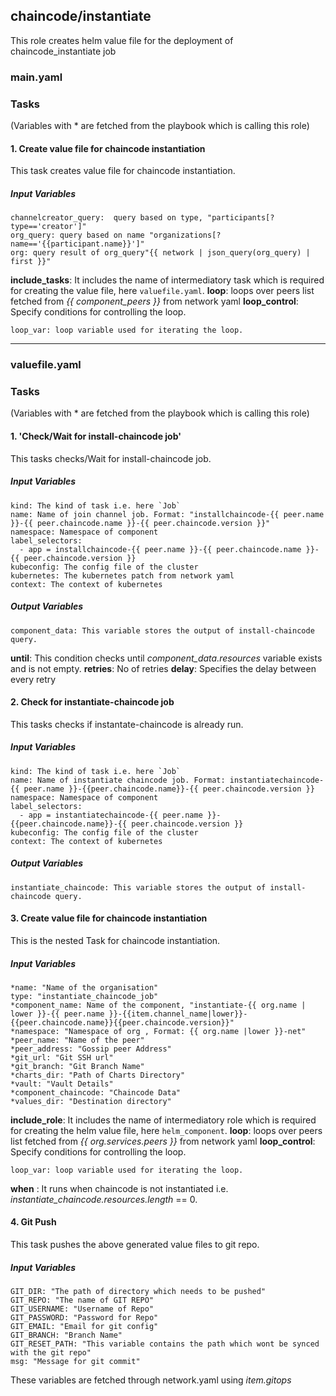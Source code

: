 
## chaincode/instantiate
This role creates helm value file for the deployment of chaincode_instantiate job
### main.yaml
### Tasks
(Variables with * are fetched from the playbook which is calling this role)
#### 1. Create value file for chaincode instantiation
This task creates value file for chaincode instantiation.
##### Input Variables

    channelcreator_query:  query based on type, "participants[?type=='creator']"
    org_query: query based on name "organizations[?name=='{{participant.name}}']"
    org: query result of org_query"{{ network | json_query(org_query) | first }}"
**include_tasks**: It includes the name of intermediatory task which is required for creating the value file, here `valuefile.yaml`.
**loop**: loops over peers list fetched from *{{ component_peers }}* from network yaml
**loop_control**: Specify conditions for controlling the loop.
                
    loop_var: loop variable used for iterating the loop.

-------
### valuefile.yaml
### Tasks
(Variables with * are fetched from the playbook which is calling this role)

#### 1. 'Check/Wait for install-chaincode job'
This tasks checks/Wait for install-chaincode job.

##### Input Variables

    kind: The kind of task i.e. here `Job`
    name: Name of join channel job. Format: "installchaincode-{{ peer.name }}-{{ peer.chaincode.name }}-{{ peer.chaincode.version }}"
    namespace: Namespace of component
    label_selectors:
      - app = installchaincode-{{ peer.name }}-{{ peer.chaincode.name }}-{{ peer.chaincode.version }}
    kubeconfig: The config file of the cluster
    kubernetes: The kubernetes patch from network yaml
    context: The context of kubernetes

##### Output Variables

    component_data: This variable stores the output of install-chaincode query.
	
  **until**: This condition checks until *component_data.resources* variable exists and is not empty.
  **retries**: No of retries
  **delay**: Specifies the delay between every retry
  
#### 2. Check for instantiate-chaincode job
This tasks checks if instantate-chaincode is already run.

##### Input Variables

    kind: The kind of task i.e. here `Job`
    name: Name of instantiate chaincode job. Format: instantiatechaincode-{{ peer.name }}-{{peer.chaincode.name}}-{{ peer.chaincode.version }}
    namespace: Namespace of component
    label_selectors:
      - app = instantiatechaincode-{{ peer.name }}-{{peer.chaincode.name}}-{{ peer.chaincode.version }}
    kubeconfig: The config file of the cluster
    context: The context of kubernetes
##### Output Variables

    instantiate_chaincode: This variable stores the output of install-chaincode query.

#### 3. Create value file for chaincode instantiation
This is the nested Task for chaincode instantiation.
##### Input Variables

    *name: "Name of the organisation"
    type: "instantiate_chaincode_job"
    *component_name: Name of the component, "instantiate-{{ org.name | lower }}-{{ peer.name }}-{{item.channel_name|lower}}-{{peer.chaincode.name}}{{peer.chaincode.version}}"
    *namespace: "Namespace of org , Format: {{ org.name |lower }}-net"
    *peer_name: "Name of the peer"
    *peer_address: "Gossip peer Address"    
    *git_url: "Git SSH url"
    *git_branch: "Git Branch Name"
    *charts_dir: "Path of Charts Directory"
    *vault: "Vault Details"
    *component_chaincode: "Chaincode Data"
    *values_dir: "Destination directory"
**include_role**: It includes the name of intermediatory role which is required for creating the helm value file, here `helm_component`.
**loop**: loops over peers list fetched from *{{ org.services.peers }}* from network yaml
**loop_control**: Specify conditions for controlling the loop.
                
    loop_var: loop variable used for iterating the loop.
**when** : It runs when chaincode is not instantiated i.e. *instantiate_chaincode.resources.length* == 0.

#### 4. Git Push
This task pushes the above generated value files to git repo.
##### Input Variables
    GIT_DIR: "The path of directory which needs to be pushed"
    GIT_REPO: "The name of GIT REPO"
    GIT_USERNAME: "Username of Repo"
    GIT_PASSWORD: "Password for Repo"
    GIT_EMAIL: "Email for git config"
    GIT_BRANCH: "Branch Name"
    GIT_RESET_PATH: "This variable contains the path which wont be synced with the git repo"
    msg: "Message for git commit"
These variables are fetched through network.yaml using *item.gitops*
